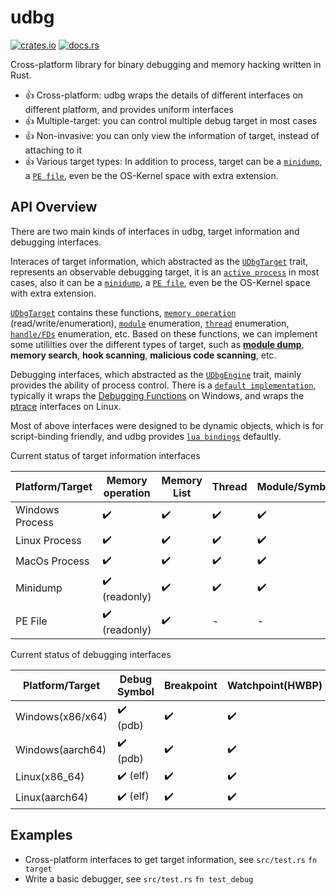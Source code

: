 
# udbg

[![crates.io](https://img.shields.io/crates/v/udbg.svg)](https://crates.io/crates/udbg)
[![docs.rs](https://docs.rs/udbg/badge.svg)](https://docs.rs/udbg)

Cross-platform library for binary debugging and memory hacking written in Rust.

- 👍 Cross-platform: udbg wraps the details of different interfaces on different platform, and provides uniform interfaces
- 👍 Multiple-target: you can control multiple debug target in most cases
- 👍 Non-invasive: you can only view the information of target, instead of attaching to it
- 👍 Various target types: In addition to process, target can be a [`minidump`](struct@minidump::MiniDumpTarget), a [`PE file`](struct@pe::PETarget), even be the OS-Kernel space with extra extension.

## API Overview

There are two main kinds of interfaces in udbg, target information and debugging interfaces.

Interaces of target information, which abstracted as the [`UDbgTarget`](trait@target::UDbgTarget) trait, represents an observable debugging target, it is an [`active process`](struct@os::ProcessTarget) in most cases, also it can be a [`minidump`](struct@minidump::MiniDumpTarget), a [`PE file`](struct@pe::PETarget), even be the OS-Kernel space with extra extension.

[`UDbgTarget`](trait@target::UDbgTarget) contains these functions, [`memory operation`](trait@memory::TargetMemory) (read/write/enumeration), [`module`](trait@symbol::UDbgModule) enumeration, [`thread`](trait@target::UDbgThread) enumeration, [`handle/FDs`](struct@shell::HandleInfo) enumeration, etc. Based on these functions, we can implement some utililties over the different types of target, such as **[module dump](https://github.com/glmcdona/Process-Dump)**, **memory search**, **hook scanning**, **malicious code scanning**, etc.

Debugging interfaces, which abstracted as the [`UDbgEngine`](trait@target::UDbgEngine) trait, mainly provides the ability of process control. There is a [`default implementation`](struct@os::DefaultEngine), typically it wraps the [Debugging Functions](https://docs.microsoft.com/en-us/windows/win32/debug/debugging-functions) on Windows, and wraps the [ptrace](https://man7.org/linux/man-pages/man2/ptrace.2.html) interfaces on Linux.

Most of above interfaces were designed to be dynamic objects, which is for script-binding friendly, and udbg provides [`lua bindings`](mod@lua) defaultly.

Current status of target information interfaces

| Platform/Target | Memory operation | Memory List | Thread | Module/Symbol | Handle/FD List |
| --------------- | ---------------- | ----------- | ------ | ------------- | -------------- |
| Windows Process | ✔️               | ✔️          | ✔️     | ✔️            | ✔️             |
| Linux Process   | ✔️               | ✔️          | ✔️     | ✔️            | ✔️             |
| MacOs Process   | ✔️               | ✔️          | ✔️     | ✔️            | ✔️             |
| Minidump        | ✔️ (readonly)    | ✔️          | ✔️     | ✔️            | 🚧              |
| PE File         | ✔️ (readonly)    | ✔️          | -      | -             | -              |

Current status of debugging interfaces

| Platform/Target  | Debug Symbol | Breakpoint | Watchpoint(HWBP) | Multiple Target |
| ---------------- | ------------ | ---------- | ---------------- | --------------- |
| Windows(x86/x64) | ✔️ (pdb)     | ✔️         | ✔️               | ✔️              |
| Windows(aarch64) | ✔️ (pdb)     | ✔️         | ✔️               | ✔️              |
| Linux(x86_64)    | ✔️ (elf)     | ✔️         | ✔️               | ✔️              |
| Linux(aarch64)   | ✔️ (elf)     | ✔️         | ✔️               | ✔️              |

<!-- ### Wrapper of functions in ntdll for windows -->

<!-- ### String utilities -->

## Examples

- Cross-platform interfaces to get target information, see `src/test.rs` `fn target`
- Write a basic debugger, see `src/test.rs` `fn test_debug`
<!-- - Read or write target memory, even any struct -->
<!-- tracing multiple target, and its child -->
